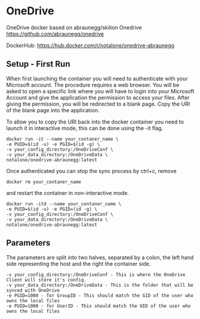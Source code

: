 # OneDrive
OneDrive docker based on abraunegg/skilion Onedrive https://github.com/abraunegg/onedrive

DockerHub: https://hub.docker.com/r/notalone/onedrive-abraunegg

## Setup - First Run

When first launching the container you will need to authenticate with your Microsoft account. The procedure requires a web browser. You will be asked to open a specific link where you will have to login into your Microsoft Account and give the application the permission to access your files. After giving the permission, you will be redirected to a blank page. Copy the URI of the blank page into the application.

To allow you to copy the URI back into the docker container you need to launch it in interactive mode, this can be done using the -it flag.

    docker run -it --name your_contaner_name \
    -e PUID=$(id -u) -e PGID=$(id -g) \
    -v your_config_directory:/OneDriveConf \
    -v your_data_directory:/OneDriveData \
    notalone/onedrive-abraunegg:latest

Once authenticated you can stop the sync process by ctrl+c, remove 

    docker rm your_contaner_name

and restart the container in non-interactive mode.

    docker run -itd --name your_contaner_name \
    -e PUID=$(id -u) -e PGID=(id -g) \
    -v your_config_directory:/OneDriveConf \
    -v your_data_directory:/OneDriveData \
    notalone/onedrive-abraunegg:latest

## Parameters

The parameters are split into two halves, separated by a colon, the left hand side representing the host and the right the container side.

    -v your_config_directory:/OneDriveConf - This is where the OneDrive Client will store it's config. 
    -v your_data_directory:/OneDriveData - This is the folder that will be synced with OneDrive
    -e PGID=1000 - for GroupID - This should match the GID of the user who owns the local files
    -e PUID=1000 - for UserID - This should match the UID of the user who owns the local files
